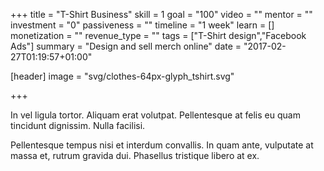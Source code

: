+++
title = "T-Shirt Business"
skill = 1
goal = "100"
video = ""
mentor = ""
investment = "0"
passiveness = ""
timeline = "1 week"
learn = []
monetization = ""
revenue_type = ""
tags = ["T-Shirt design","Facebook Ads"]
summary = "Design and sell merch online"
date = "2017-02-27T01:19:57+01:00"

[header]
  image = "svg/clothes-64px-glyph_tshirt.svg"

+++

In vel ligula tortor. Aliquam erat volutpat.
Pellentesque at felis eu quam tincidunt dignissim.
Nulla facilisi.

Pellentesque tempus nisi et interdum convallis.
In quam ante, vulputate at massa et, rutrum
gravida dui. Phasellus tristique libero at ex.

